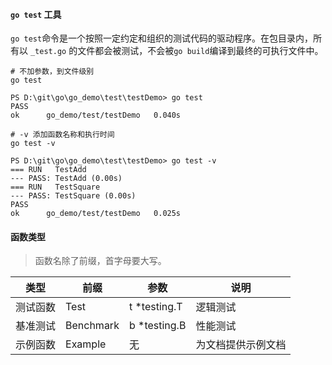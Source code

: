 #### `go test` 工具

`go test`命令是一个按照一定约定和组织的测试代码的驱动程序。在包目录内，所有以 `_test.go` 的文件都会被测试，不会被`go build`编译到最终的可执行文件中。

```shell
# 不加参数，到文件级别
go test

PS D:\git\go\go_demo\test\testDemo> go test
PASS
ok      go_demo/test/testDemo   0.040s

# -v 添加函数名称和执行时间
go test -v

PS D:\git\go\go_demo\test\testDemo> go test -v
=== RUN   TestAdd
--- PASS: TestAdd (0.00s)
=== RUN   TestSquare
--- PASS: TestSquare (0.00s)
PASS
ok      go_demo/test/testDemo   0.025s

```

#### 函数类型

> 函数名除了前缀，首字母要大写。

| 类型    | 前缀        | 参数           | 说明              |
|-------|-----------|--------------|-----------------|
| 测试函数  | Test      | t *testing.T | 逻辑测试            |
| 基准测试  | Benchmark | b *testing.B | 性能测试            |
| 示例函数  | Example   | 无            | 为文档提供示例文档       |
